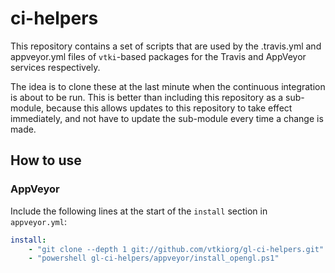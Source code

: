 # ci-helpers


This repository contains a set of scripts that are used by the
.travis.yml and appveyor.yml files of `vtki`-based packages for the
Travis and AppVeyor services respectively.

The idea is to clone these at the last minute when the continuous integration
is about to be run. This is better than including this repository as a
sub-module, because this allows updates to this repository to take effect
immediately, and not have to update the sub-module every time a change is made.

## How to use

### AppVeyor

Include the following lines at the start of the `install` section in
`appveyor.yml`:

```yml
install:
    - "git clone --depth 1 git://github.com/vtkiorg/gl-ci-helpers.git"
    - "powershell gl-ci-helpers/appveyor/install_opengl.ps1"
```
